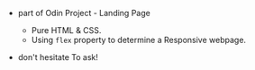 - part of Odin Project - Landing Page
	- Pure HTML & CSS.
	- Using `flex` property to determine a Responsive webpage.


- don't hesitate To ask!
